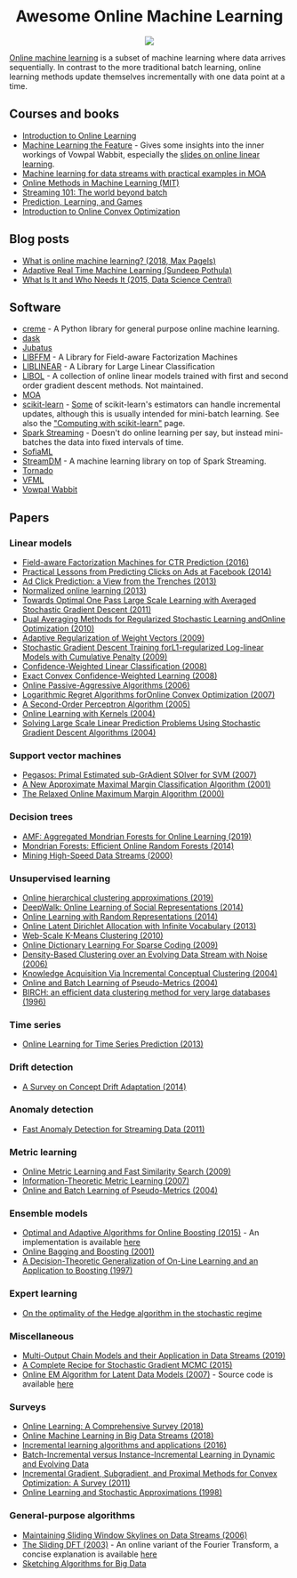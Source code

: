 <div align="center">
    <h1>Awesome Online Machine Learning</h1>
    <a href="https://github.com/sindresorhus/awesome"><img src="https://cdn.rawgit.com/sindresorhus/awesome/d7305f38d29fed78fa85652e3a63e154dd8e8829/media/badge.svg"/></a>
</div>

[Online machine learning](https://www.wikiwand.com/en/Online_machine_learning) is a subset of machine learning where data arrives sequentially. In contrast to the more traditional batch learning, online learning methods update themselves incrementally with one data point at a time.

## Courses and books

- [Introduction to Online Learning](https://parameterfree.com/lecture-notes-on-online-learning/)
- [Machine Learning the Feature](http://www.hunch.net/~mltf/) - Gives some insights into the inner workings of Vowpal Wabbit, especially the [slides on online linear learning](http://www.hunch.net/~mltf/online_linear.pdf).
- [Machine learning for data streams with practical examples in MOA](https://www.cms.waikato.ac.nz/~abifet/book/contents.html)
- [Online Methods in Machine Learning (MIT)](http://www.mit.edu/~rakhlin/6.883/)
- [Streaming 101: The world beyond batch](https://www.oreilly.com/ideas/the-world-beyond-batch-streaming-101)
- [Prediction, Learning, and Games](http://www.ii.uni.wroc.pl/~lukstafi/pmwiki/uploads/AGT/Prediction_Learning_and_Games.pdf)
- [Introduction to Online Convex Optimization](https://ocobook.cs.princeton.edu/OCObook.pdf)

## Blog posts

- [What is online machine learning? (2018, Max Pagels)](https://medium.com/value-stream-design/online-machine-learning-515556ff72c5)
- [Adaptive Real Time Machine Learning (Sundeep Pothula)](https://sundeeppothula1993.github.io/ARTML//blog/Real-time-learning-for-predicting-Customer-Churn/)
- [What Is It and Who Needs It (2015, Data Science Central)](https://www.datasciencecentral.com/profiles/blogs/stream-processing-what-is-it-and-who-needs-it)

## Software

- [creme](https://github.com/creme-ml/creme/) - A Python library for general purpose online machine learning.
- [dask](https://ml.dask.org/incremental.html)
- [Jubatus](http://jubat.us/en/index.html)
- [LIBFFM](https://www.csie.ntu.edu.tw/~cjlin/libffm/) - A Library for Field-aware Factorization Machines
- [LIBLINEAR](https://www.csie.ntu.edu.tw/~cjlin/liblinear/) - A Library for Large Linear Classification
- [LIBOL](https://github.com/LIBOL) - A collection of online linear models trained with first and second order gradient descent methods. Not maintained.
- [MOA](https://moa.cms.waikato.ac.nz/documentation/)
- [scikit-learn](https://scikit-learn.org/stable/) - [Some](https://scikit-learn.org/stable/modules/computing.html#incremental-learning) of scikit-learn's estimators can handle incremental updates, although this is usually intended for mini-batch learning. See also the ["Computing with scikit-learn"](https://scikit-learn.org/stable/modules/computing.html) page.
- [Spark Streaming](https://spark.apache.org/docs/latest/streaming-programming-guide.html) - Doesn't do online learning per say, but instead mini-batches the data into fixed intervals of time.
- [SofiaML](https://code.google.com/archive/p/sofia-ml/)
- [StreamDM](https://github.com/huawei-noah/streamDM) - A machine learning library on top of Spark Streaming.
- [Tornado](https://github.com/alipsgh/tornado)
- [VFML](http://www.cs.washington.edu/dm/vfml/)
- [Vowpal Wabbit](https://github.com/VowpalWabbit/vowpal_wabbit)

## Papers

### Linear models

- [Field-aware Factorization Machines for CTR Prediction (2016)](https://www.csie.ntu.edu.tw/~cjlin/papers/ffm.pdf)
- [Practical Lessons from Predicting Clicks on Ads at Facebook (2014)](https://research.fb.com/wp-content/uploads/2016/11/practical-lessons-from-predicting-clicks-on-ads-at-facebook.pdf)
- [Ad Click Prediction: a View from the Trenches (2013)](https://static.googleusercontent.com/media/research.google.com/en//pubs/archive/41159.pdf)
- [Normalized online learning (2013)](https://arxiv.org/abs/1305.6646)
- [Towards Optimal One Pass Large Scale Learning with Averaged Stochastic Gradient Descent (2011)](https://arxiv.org/abs/1107.2490)
- [Dual Averaging Methods for Regularized Stochastic Learning andOnline Optimization (2010)](https://www.microsoft.com/en-us/research/wp-content/uploads/2016/02/xiao10JMLR.pdf)
- [Adaptive Regularization of Weight Vectors (2009)](https://papers.nips.cc/paper/3848-adaptive-regularization-of-weight-vectors.pdf)
- [Stochastic Gradient Descent Training forL1-regularized Log-linear Models with Cumulative Penalty (2009)](https://www.aclweb.org/anthology/P09-1054)
- [Confidence-Weighted Linear Classification (2008)](https://www.cs.jhu.edu/~mdredze/publications/icml_variance.pdf)
- [Exact Convex Confidence-Weighted Learning (2008)](https://www.cs.jhu.edu/~mdredze/publications/cw_nips_08.pdf)
- [Online Passive-Aggressive Algorithms (2006)](http://jmlr.csail.mit.edu/papers/volume7/crammer06a/crammer06a.pdf)
- [Logarithmic Regret Algorithms forOnline Convex Optimization (2007)](https://www.cs.princeton.edu/~ehazan/papers/log-journal.pdf)
- [A Second-Order Perceptron Algorithm (2005)](http://www.datascienceassn.org/sites/default/files/Second-order%20Perception%20Algorithm.pdf)
- [Online Learning with Kernels (2004)](https://alex.smola.org/papers/2004/KivSmoWil04.pdf)
- [Solving Large Scale Linear Prediction Problems Using Stochastic Gradient Descent Algorithms (2004)](http://citeseerx.ist.psu.edu/viewdoc/summary?doi=10.1.1.58.7377)

### Support vector machines

- [Pegasos: Primal Estimated sub-GrAdient SOlver for SVM (2007)](http://citeseerx.ist.psu.edu/viewdoc/summary?doi=10.1.1.74.8513)
- [A New Approximate Maximal Margin Classification Algorithm (2001)](http://www.jmlr.org/papers/volume2/gentile01a/gentile01a.pdf)
- [The Relaxed Online Maximum Margin Algorithm (2000)](https://papers.nips.cc/paper/1727-the-relaxed-online-maximum-margin-algorithm.pdf)

### Decision trees

- [AMF: Aggregated Mondrian Forests for Online Learning (2019)](https://arxiv.org/abs/1906.10529)
- [Mondrian Forests: Efficient Online Random Forests (2014)](https://arxiv.org/abs/1406.2673)
- [Mining High-Speed Data Streams (2000)](https://homes.cs.washington.edu/~pedrod/papers/kdd00.pdf)

### Unsupervised learning

- [Online hierarchical clustering approximations (2019)](https://arxiv.org/pdf/1909.09667.pdf)
- [DeepWalk: Online Learning of Social Representations (2014)](https://arxiv.org/pdf/1403.6652.pdf)
- [Online Learning with Random Representations (2014)](http://citeseerx.ist.psu.edu/viewdoc/download?doi=10.1.1.127.2742&rep=rep1&type=pdf)
- [Online Latent Dirichlet Allocation with Infinite Vocabulary (2013)](http://proceedings.mlr.press/v28/zhai13.pdf)
- [Web-Scale K-Means Clustering (2010)](https://www.eecs.tufts.edu/~dsculley/papers/fastkmeans.pdf)
- [Online Dictionary Learning For Sparse Coding (2009)](https://www.di.ens.fr/sierra/pdfs/icml09.pdf)
- [Density-Based Clustering over an Evolving Data Stream with Noise (2006)](https://archive.siam.org/meetings/sdm06/proceedings/030caof.pdf)
- [Knowledge Acquisition Via Incremental Conceptual Clustering (2004)](http://www.inf.ufrgs.br/~engel/data/media/file/Aprendizagem/Cobweb.pdf)
- [Online and Batch Learning of Pseudo-Metrics (2004)](https://ai.stanford.edu/~ang/papers/icml04-onlinemetric.pdf)
- [BIRCH: an efficient data clustering method for very large databases (1996)](https://www2.cs.sfu.ca/CourseCentral/459/han/papers/zhang96.pdf)

### Time series

- [Online Learning for Time Series Prediction (2013)](https://arxiv.org/pdf/1302.6927.pdf)

### Drift detection

- [A Survey on Concept Drift Adaptation (2014)](http://eprints.bournemouth.ac.uk/22491/1/ACM%20computing%20surveys.pdf)

### Anomaly detection

- [Fast Anomaly Detection for Streaming Data (2011)](https://www.ijcai.org/Proceedings/11/Papers/254.pdf)

### Metric learning

- [Online Metric Learning and Fast Similarity Search (2009)](http://people.bu.edu/bkulis/pubs/nips_online.pdf)
- [Information-Theoretic Metric Learning (2007)](http://www.cs.utexas.edu/users/pjain/pubs/metriclearning_icml.pdf)
- [Online and Batch Learning of Pseudo-Metrics (2004)](https://ai.stanford.edu/~ang/papers/icml04-onlinemetric.pdf)

### Ensemble models

- [Optimal and Adaptive Algorithms for Online Boosting (2015)](http://proceedings.mlr.press/v37/beygelzimer15.pdf) - An implementation is available [here](https://github.com/VowpalWabbit/vowpal_wabbit/blob/master/vowpalwabbit/boosting.cc)
- [Online Bagging and Boosting (2001)](https://ti.arc.nasa.gov/m/profile/oza/files/ozru01a.pdf)
- [A Decision-Theoretic Generalization of On-Line Learning and an Application to Boosting (1997)](http://www.face-rec.org/algorithms/Boosting-Ensemble/decision-theoretic_generalization.pdf)

### Expert learning

- [On the optimality of the Hedge algorithm in the stochastic regime](https://arxiv.org/pdf/1809.01382.pdf)

### Miscellaneous

- [Multi-Output Chain Models and their Application in Data Streams (2019)](https://jmread.github.io/talks/2019_03_08-Imperial_Stats_Seminar.pdf)
- [A Complete Recipe for Stochastic Gradient MCMC (2015)](https://arxiv.org/abs/1506.04696)
- [Online EM Algorithm for Latent Data Models (2007)](https://arxiv.org/abs/0712.4273) - Source code is available [here](https://www.di.ens.fr/~cappe/Code/OnlineEM/)
### Surveys

- [Online Learning: A Comprehensive Survey (2018)](https://arxiv.org/abs/1802.02871)
- [Online Machine Learning in Big Data Streams (2018)](https://arxiv.org/abs/1802.05872v1)
- [Incremental learning algorithms and applications (2016)](https://www.elen.ucl.ac.be/Proceedings/esann/esannpdf/es2016-19.pdf)
- [Batch-Incremental versus Instance-Incremental Learning in Dynamic and Evolving Data](http://albertbifet.com/wp-content/uploads/2013/10/IDA2012.pdf)
- [Incremental Gradient, Subgradient, and Proximal Methods for Convex Optimization: A Survey (2011)](https://arxiv.org/abs/1507.01030)
- [Online Learning and Stochastic Approximations (1998)](https://leon.bottou.org/publications/pdf/online-1998.pdf)

### General-purpose algorithms

- [Maintaining Sliding Window Skylines on Data Streams (2006)](http://www.cs.ust.hk/~dimitris/PAPERS/TKDE06-Sky.pdf)
- [The Sliding DFT (2003)](https://pdfs.semanticscholar.org/525f/b581f9afe17b6ec21d6cb58ed42d1100943f.pdf) - An online variant of the Fourier Transform, a concise explanation is available [here](https://www.comm.utoronto.ca/~dimitris/ece431/slidingdft.pdf)
- [Sketching Algorithms for Big Data](https://www.sketchingbigdata.org/)
